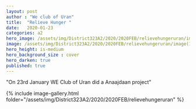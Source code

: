 ```yaml
---
layout: post
author : "We club of Uran"
title:  "Relieve Hunger "
date:   2020-01-23
categories: a2
hero_image: /assets/img/District323A2/2020/2020FEB/relievehungeruran/image.png
image: /assets/img/District323A2/2020/2020FEB/relievehungeruran/image(1).png
hero_height: is-medium
hero_background_size : cover
hero_darken: true
published: true
---
```


"On 23rd January WE Club of Uran did a Anaajdaan project"

{% include image-gallery.html folder="/assets/img/District323A2/2020/2020FEB/relievehungeruran" %}